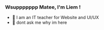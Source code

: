 ### Wsuppppppp Matee, I'm Liem !

- 🧟 I am an IT teacher for Website and UI/UX
- 💬 dont ask me why im here

